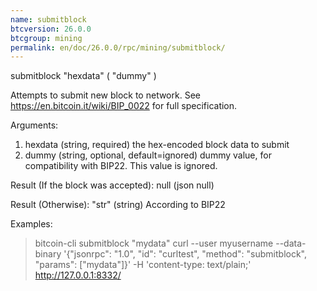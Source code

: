 ```yaml
---
name: submitblock
btcversion: 26.0.0
btcgroup: mining
permalink: en/doc/26.0.0/rpc/mining/submitblock/
---
```


submitblock "hexdata" ( "dummy" )

Attempts to submit new block to network.
See https://en.bitcoin.it/wiki/BIP_0022 for full specification.

Arguments:
1. hexdata    (string, required) the hex-encoded block data to submit
2. dummy      (string, optional, default=ignored) dummy value, for compatibility with BIP22. This value is ignored.

Result (If the block was accepted):
null    (json null)

Result (Otherwise):
"str"    (string) According to BIP22

Examples:
> bitcoin-cli submitblock "mydata"
> curl --user myusername --data-binary '{"jsonrpc": "1.0", "id": "curltest", "method": "submitblock", "params": ["mydata"]}' -H 'content-type: text/plain;' http://127.0.0.1:8332/


